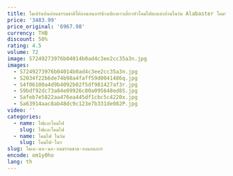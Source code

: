 ```yaml
---
title: โมเดิร์นหินอ่อนธรรมชาติจี้ห้องนอนบาร์ข้างเตียงยาวเดี่ยวหัวโคมไฟตกแต่งบ้านในร่ม Alabaster โคมระย้า Luster
price: '3483.99'
price_original: '6967.98'
currency: THB
discount: 50%
rating: 4.5
volume: 72
image: S7249273976b04014b0ad4c3ee2cc35a3n.jpg
images:
  - S7249273976b04014b0ad4c3ee2cc35a3n.jpg
  - S2034f22b6de74b98a4faff59d0041486q.jpg
  - S4f06100a4d9b4092b02f5df981427af3r.jpg
  - S9bdf92dc73a84e09926c80a095648ed8S.jpg
  - Safeb7e5822aa476ea445df1cbc5c4220x.jpg
  - Sa63914aac8ab48dc9c123e7b331de082P.jpg
video: ''
categories:
  - name: ไฟและโคมไฟ
    slug: ไฟและโคมไฟ
  - name: โคมไฟ ในร่ม
    slug: โคมไฟ-ในร
slug: โมเด-นห-นอ-อนธรรมชาต-องนอนบาร
encode: om1y0ho
lang: th
---
```

  